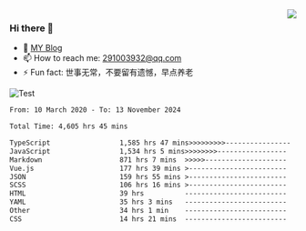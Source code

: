 <img align='right' src='https://github-readme-stats.vercel.app/api?username=niaogege&show_icons=true&theme=radical'/>

### Hi there 👋

- 🌱 [MY Blog](https://bythewayer.com/)
- 📫 How to reach me: 291003932@qq.com
- ⚡ Fun fact:  世事无常，不要留有遗憾，早点养老

![Test](https://github-readme-stats.vercel.app/api/top-langs/?username=niaogege&layout=compact)

<!--START_SECTION:waka-->

```txt
From: 10 March 2020 - To: 13 November 2024

Total Time: 4,605 hrs 45 mins

TypeScript                 1,585 hrs 47 mins>>>>>>>>>----------------   34.43 %
JavaScript                 1,534 hrs 5 mins>>>>>>>>-----------------   33.31 %
Markdown                   871 hrs 7 mins  >>>>>--------------------   18.91 %
Vue.js                     177 hrs 39 mins >------------------------   03.86 %
JSON                       159 hrs 55 mins >------------------------   03.47 %
SCSS                       106 hrs 16 mins >------------------------   02.31 %
HTML                       39 hrs          -------------------------   00.85 %
YAML                       35 hrs 3 mins   -------------------------   00.76 %
Other                      34 hrs 1 min    -------------------------   00.74 %
CSS                        14 hrs 21 mins  -------------------------   00.31 %
```

<!--END_SECTION:waka-->
